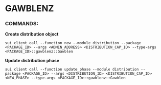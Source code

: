 # GAWBLENZ


### COMMANDS:

**Create distribution object**
```
sui client call --function new --module distribution --package <PACKAGE_ID> --args <ADMIN_ADDRESS> <DISTRIBUTION_CAP_ID> --type-args <PACKAGE_ID>::gawblenz::Gawblen
```

**Update distribution phase**
```
sui client call --function update_phase --module distribution --package <PACKAGE_ID> --args <DISTRIBUTION_ID> <DISTRIBUTION_CAP_ID> <NEW_PHASE> --type-args <PACKAGE_ID>::gawblenz::Gawblen
```